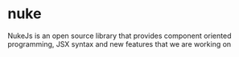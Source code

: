 # nuke
 NukeJs is an open source library that provides component oriented programming, JSX syntax and new features that we are working on
